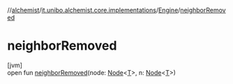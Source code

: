 //[alchemist](../../../index.md)/[it.unibo.alchemist.core.implementations](../index.md)/[Engine](index.md)/[neighborRemoved](neighbor-removed.md)

# neighborRemoved

[jvm]\
open fun [neighborRemoved](neighbor-removed.md)(node: [Node](../../it.unibo.alchemist.model.interfaces/-node/index.md)<[T](../-array-indexed-priority-queue/index.md)>, n: [Node](../../it.unibo.alchemist.model.interfaces/-node/index.md)<[T](../-array-indexed-priority-queue/index.md)>)
